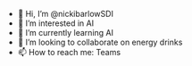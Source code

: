 - 👋 Hi, I’m @nickibarlowSDI
- 👀 I’m interested in AI
- 🌱 I’m currently learning AI
- 💞️ I’m looking to collaborate on energy drinks
- 📫 How to reach me: Teams

<!---
nickibarlowSDI/nickibarlowSDI is a ✨ special ✨ repository because its `README.md` (this file) appears on your GitHub profile.
You can click the Preview link to take a look at your changes.
--->
